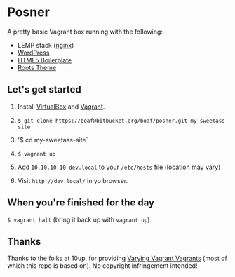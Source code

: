 # Posner

A pretty basic Vagrant box running with the following:

* LEMP stack ([nginx](http://nginx.org/))
* [WordPress](http://wordpress.org/)
* [HTML5 Boilerplate](http://html5boilerplate.com/)
* [Roots Theme](http://www.rootstheme.com/)

## Let's get started

1. Install [VirtualBox](https://www.virtualbox.org/wiki/Downloads) and [Vagrant](http://downloads.vagrantup.com).

2. `$ git clone https://boaf@bitbucket.org/boaf/posner.git my-sweetass-site`

3. '$ cd my-sweetass-site`

4. `$ vagrant up`

5. Add `10.10.10.10 dev.local` to your `/etc/hosts` file (location may vary)

6. Visit `http://dev.local/` in yo browser.

## When you're finished for the day

`$ vagrant halt` (bring it back up with `vagrant up`)

## Thanks

Thanks to the folks at 10up, for providing [Varying Vagrant Vagrants](https://github.com/10up/varying-vagrant-vagrants) (most of which this repo is based on). No copyright infringement intended!
